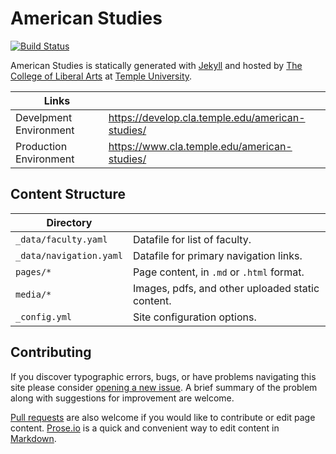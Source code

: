# American Studies

[![Build Status][travis-img]][travis]

American Studies is statically generated with [Jekyll](https://jekyllrb.com) and hosted by [The College of Liberal Arts](https://liberalarts.temple.edu) at [Temple University](https://temple.edu).

| Links|  |
| --- | --- |
| Develpment Environment | https://develop.cla.temple.edu/american-studies/ |
| Production Environment | https://www.cla.temple.edu/american-studies/ |

## Content Structure

| Directory |  |
| --- | --- |
| ````_data/faculty.yaml```` | Datafile for list of faculty. |
| ````_data/navigation.yaml```` | Datafile for primary   navigation links. |
| ````pages/*```` | Page content, in ````.md```` or ````.html```` format. |
| ````media/*```` | Images, pdfs, and other uploaded static content. |
| ````_config.yml```` | Site configuration options. |

## Contributing

If you discover typographic errors, bugs, or have problems navigating this site please consider [opening a new issue][issue]. A brief summary of the problem along with suggestions for improvement are welcome.

[Pull requests][pr] are also welcome if you would like to contribute or edit page content. [Prose.io][prose] is a quick and convenient way to edit content in [Markdown][md].


[travis]: https://travis-ci.org/TULiberalArts/American-Studies
[travis-img]: https://travis-ci.org/TULiberalArts/American-Studies.svg?branch=master
[jekyll]: https://https://jekyllrb.com
[issue]: https://github.com/TULiberalArts/American-Studies/issues
[pr]: https://help.github.com/articles/about-pull-requests/
[prose]: https://prose.io/#TULiberalArts/American-Studies
[md]: http://whatismarkdown.com/
